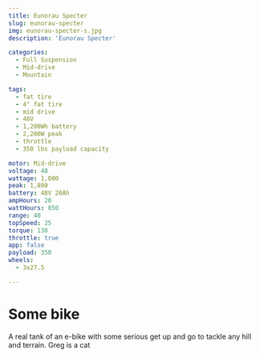 ```yaml
---
title: Eunorau Specter 
slug: eunorau-specter
img: eunorau-specter-s.jpg
description: 'Eunorau Specter'

categories: 
  - Full Suspension
  - Mid-drive
  - Mountain

tags:
  - fat tire
  - 4" fat tire
  - mid drive
  - 48V
  - 1,200Wh battery
  - 2,200W peak
  - throttle
  - 350 lbs payload capacity

motor: Mid-drive
voltage: 48
wattage: 1,000
peak: 1,800
battery: 48V 20Ah
ampHours: 20
wattHours: 850
range: 40
topSpeed: 25
torque: 138
throttle: true
app: false
payload: 350
wheels:
  - 3x27.5

---
```


# Some bike

A real tank of an e-bike with some serious get up and go to tackle any hill and terrain. Greg is a cat
